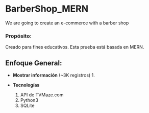 # BarberShop_MERN
We are going to create an e-commerce with a barber shop

### Propósito:
Creado para fines educativos.  Esta prueba está basada en MERN.  

## Enfoque General:

* **Mostrar información** (~3K registros)
    1. 
    
* **Tecnologías**
    1. API de TVMaze.com
    1. Python3
    1. SQLite
